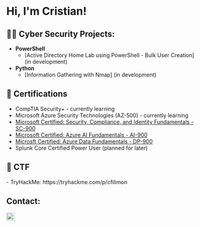 <h1>Hi, I'm Cristian!</h1>

<h2>👨‍💻 Cyber Security Projects:</h2>

- <b>PowerShell</b> 
  - [Active Directory Home Lab using PowerShell - Bulk User Creation] (in development)
- <b>Python</b>
  - [Information Gathering with Nmap] (in development)

<h2>📝 Certifications</h2>

- CompTIA Security+ - currently learning
- Microsoft Azure Security Technologies (AZ-500) - currently learning
- [Microsoft Certified: Security, Compliance, and Identity Fundamentals - SC-900](https://www.credly.com/badges/9cc37c5a-b7db-4eaf-bf56-1daf80913714/public_url)
- [Microsoft Certified: Azure AI Fundamentals - AI-900](https://www.credly.com/badges/d7e7f31f-5d12-4cc2-856f-45273cb7bd41/linked_in)
- [Microsft Certified: Azure Data Fundamentals - DP-900](https://www.credly.com/badges/cd34bd10-8be3-4c98-85e7-8f0df0453b2e/public_url)
- Splunk Core Certified Power User (planned for later)



<h2>🏁 CTF</h2>
- TryHackMe: https://tryhackme.com/p/cfilimon

<h2> Contact:</h2>

[<img align="left" alt="crfili | LinkedIn" width="22px" src="https://cdn.jsdelivr.net/npm/simple-icons@v3/icons/linkedin.svg" />][linkedin]

[linkedin]: https://linkedin.com/in/cf-filimon

<!--
**crfili/crfili** is a ✨ _special_ ✨ repository because its `README.md` (this file) appears on your GitHub profile.

Here are some ideas to get you started:

- 🔭 I’m currently working on ...
- 🌱 I’m currently learning ....
- 📫 How to reach me: ...
- ⚡ Fun fact: ...
-->
